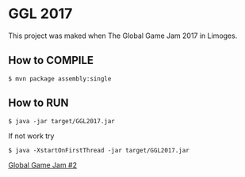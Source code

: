 # GGL 2017

This project was maked when The Global Game Jam 2017 in Limoges.

## How to COMPILE

```
$ mvn package assembly:single
```

## How to RUN


```
$ java -jar target/GGL2017.jar
```

If not work try

```
$ java -XstartOnFirstThread -jar target/GGL2017.jar
```

[Global Game Jam #2](https://globalgamejam.org/2017/games/beach-fighter)
